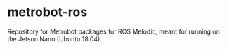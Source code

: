 # metrobot-ros

Repository for Metrobot packages for ROS Melodic, meant for running on the Jetson Nano (Ubuntu 18.04).
